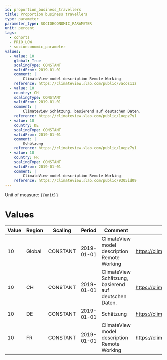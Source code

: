 ```yaml
---
id: proportion_business_travellers
title: Proportion business travellers
type: parameter
parameter_type: SOCIOECONOMIC_PARAMETER
unit: percent
tags:
  - cohorts
  - PRIO_LOW
  - socioeconomic_parameter
values:
  - value: 10
    global: True
    scalingType: CONSTANT
    validFrom: 2019-01-01
    comment: |
        ClimateView model description Remote Working
    reference: https://climateview.slab.com/public/vacos11z
  - value: 10
    country: CH
    scalingType: CONSTANT
    validFrom: 2019-01-01
    comment: |
        ClimateView Schätzung, basierend auf deutschen Daten.
    reference: https://climateview.slab.com/public/1uepz7y1
  - value: 10
    country: DE
    scalingType: CONSTANT
    validFrom: 2019-01-01
    comment: |
        Schätzung
    reference: https://climateview.slab.com/public/1uepz7y1
  - value: 10
    country: FR
    scalingType: CONSTANT
    validFrom: 2019-01-01
    comment: |
        ClimateView model description Remote Working
    reference: https://climateview.slab.com/public/9305id09
---
```



Unit of measure: `{{unit}}`


# Values


| Value | Region | Scaling | Period | Comment | Reference |
|-------|--------|---------|--------|---------|-----------|
| 10 | Global | CONSTANT | 2019-01-01 | ClimateView model description Remote Working | https://climateview.slab.com/public/vacos11z |
| 10 | CH | CONSTANT | 2019-01-01 | ClimateView Schätzung, basierend auf deutschen Daten. | https://climateview.slab.com/public/1uepz7y1 |
| 10 | DE | CONSTANT | 2019-01-01 | Schätzung | https://climateview.slab.com/public/1uepz7y1 |
| 10 | FR | CONSTANT | 2019-01-01 | ClimateView model description Remote Working | https://climateview.slab.com/public/9305id09 |


